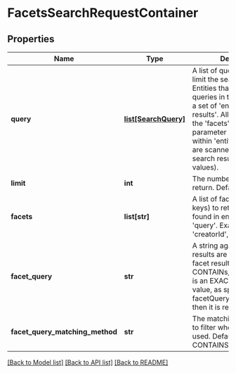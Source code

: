 # FacetsSearchRequestContainer

## Properties
Name | Type | Description | Notes
------------ | ------------- | ------------- | -------------
**query** | [**list[SearchQuery]**](SearchQuery.md) | A list of queries by which to limit the search results.  Entities that match ALL queries in this list constitute a set of &#39;entity search results&#39;.  All facets listed in the &#39;facets&#39; search parameter of all entities within &#39;entity search results&#39; are scanned to produce the search results (of facet values). | [optional] 
**limit** | **int** | The number of results to return.  Default 100 | [optional] 
**facets** | **list[str]** | A list of facets (property keys) to return values from found in entities matching &#39;query&#39;.  Examples are &#39;tags&#39;, &#39;creatorId&#39;, etc | 
**facet_query** | **str** | A string against which facet results are compared.  If the facet result either CONTAINs, STARTSWITH, or is an EXACT match for this value, as specified by facetQueryMatchingMethod, then it is returned | [optional] 
**facet_query_matching_method** | **str** | The matching method used to filter when &#39;facetQuery&#39; is used. Defaults to CONTAINS. | [optional] 

[[Back to Model list]](../README.md#documentation-for-models) [[Back to API list]](../README.md#documentation-for-api-endpoints) [[Back to README]](../README.md)


